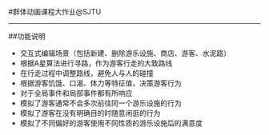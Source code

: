 #群体动画课程大作业@SJTU

---

##功能说明

 - 交互式编辑场景（包括新建、删除游乐设施、商店、游客、水泥路）
 - 根据A星算法进行寻路，作为游客行走的大致路线
 - 在行走过程中调整路线，避免人与人的碰撞
 - 根据游客饥饿、口渴、体力等特征值，决策游客行为
 - 对于全局事件和局部事件都有所响应
 - 模拟了游客通常不会多次前往同一个游乐设施的行为
 - 模拟了游客在没有明确目的时随意闲逛的行为
 - 模拟了不同偏好的游客使用不同性质的游乐设施后的满意度


